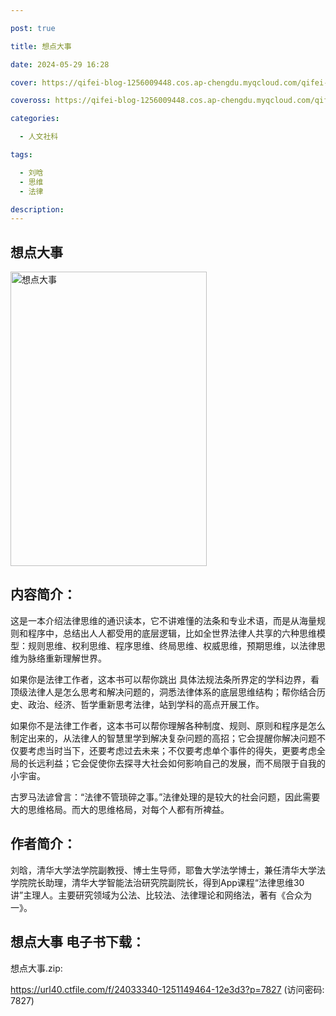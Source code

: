 ```yaml
---

post: true

title: 想点大事

date: 2024-05-29 16:28

cover: https://qifei-blog-1256009448.cos.ap-chengdu.myqcloud.com/qifei-blog/6568762ac458853aef6b18b1.jpg

coveross: https://qifei-blog-1256009448.cos.ap-chengdu.myqcloud.com/qifei-blog/6568762ac458853aef6b18b1.jpg

categories:

  - 人文社科

tags:

  - 刘晗
  - 思维
  - 法律

description:
---
```


## 想点大事
<img alt="想点大事 " class="aligncenter loaded" data-was-processed="true" decoding="async" fetchpriority="high" height="471" src="https://qifei-blog-1256009448.cos.ap-chengdu.myqcloud.com/qifei-blog/6568762ac458853aef6b18b1.jpg " style="cursor: zoom-in;" width="314"/>

## 内容简介：

这是一本介绍法律思维的通识读本，它不讲难懂的法条和专业术语，而是从海量规则和程序中，总结出人人都受用的底层逻辑，比如全世界法律人共享的六种思维模型：规则思维、权利思维、程序思维、终局思维、权威思维，预期思维，以法律思维为脉络重新理解世界。

如果你是法律工作者，这本书可以帮你跳出 具体法规法条所界定的学科边界，看顶级法律人是怎么思考和解决问题的，洞悉法律体系的底层思维结构；帮你结合历史、政治、经济、哲学重新思考法律，站到学科的高点开展工作。

如果你不是法律工作者，这本书可以帮你理解各种制度、规则、原则和程序是怎么制定出来的，从法律人的智慧里学到解决复杂问题的高招；它会提醒你解决问题不仅要考虑当时当下，还要考虑过去未来；不仅要考虑单个事件的得失，更要考虑全局的长远利益；它会促使你去探寻大社会如何影响自己的发展，而不局限于自我的小宇宙。

古罗马法谚曾言：“法律不管琐碎之事。”法律处理的是较大的社会问题，因此需要大的思维格局。而大的思维格局，对每个人都有所裨益。

## 作者简介：

刘晗，清华大学法学院副教授、博士生导师，耶鲁大学法学博士，兼任清华大学法学院院长助理，清华大学智能法治研究院副院长，得到App课程“法律思维30讲”主理人。主要研究领域为公法、比较法、法律理论和网络法，著有《合众为一》。

## 想点大事 电子书下载：

想点大事.zip: 

https://url40.ctfile.com/f/24033340-1251149464-12e3d3?p=7827 (访问密码: 7827)
